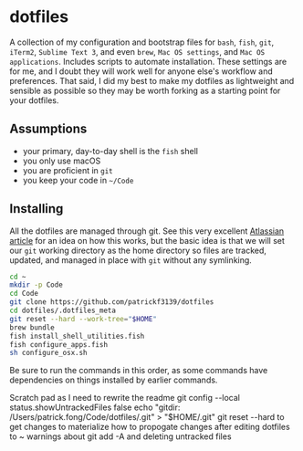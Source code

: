 # dotfiles
A collection of my configuration and bootstrap files for `bash`, `fish`, `git`, `iTerm2`, `Sublime Text 3`, and even `brew`, `Mac OS settings`, and `Mac OS applications`.  Includes scripts to automate installation. These settings are for me, and I doubt they will work well for anyone else's workflow and preferences. That said, I did my best to make my dotfiles as lightweight and sensible as possible so they may be worth forking as a starting point for your dotfiles.

## Assumptions
- your primary, day-to-day shell is the `fish` shell
- you only use macOS
- you are proficient in `git`
- you keep your code in `~/Code`


## Installing
All the dotfiles are managed through git. See this very excellent [Atlassian article](https://www.atlassian.com/git/tutorials/dotfiles) for an idea on how this works, but the basic idea is that we will set our `git` working directory as the home directory so files are tracked, updated, and managed in place with `git` without any symlinking.
```sh
cd ~
mkdir -p Code
cd Code
git clone https://github.com/patrickf3139/dotfiles
cd dotfiles/.dotfiles_meta
git reset --hard --work-tree="$HOME"
brew bundle
fish install_shell_utilities.fish
fish configure_apps.fish
sh configure_osx.sh
```
Be sure to run the commands in this order, as some commands have dependencies on things installed by earlier commands.

Scratch pad as I need to rewrite the readme
git config --local status.showUntrackedFiles false
echo "gitdir: /Users/patrick.fong/Code/dotfiles/.git" > "$HOME/.git"
git reset --hard to get changes to materialize
how to propogate changes after editing dotfiles to ~
warnings about git add -A and deleting untracked files